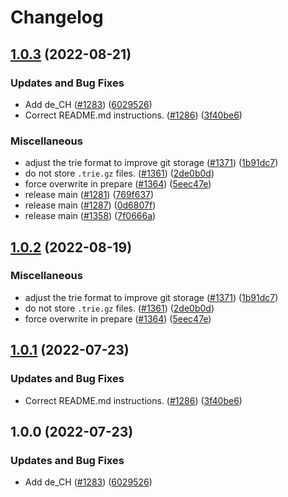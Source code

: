 # Changelog

## [1.0.3](https://github.com/nschonni/cspell-dicts/compare/@cspell/dict-de-ch-v1.0.2...@cspell/dict-de-ch@1.0.3) (2022-08-21)


### Updates and Bug Fixes

* Add de_CH ([#1283](https://github.com/nschonni/cspell-dicts/issues/1283)) ([6029526](https://github.com/nschonni/cspell-dicts/commit/602952633d2b0b578513f6230f32634c57d68c41))
* Correct README.md instructions. ([#1286](https://github.com/nschonni/cspell-dicts/issues/1286)) ([3f40be6](https://github.com/nschonni/cspell-dicts/commit/3f40be691c1760ca812494944f9f6b3683ef2622))


### Miscellaneous

* adjust the trie format to improve git storage ([#1371](https://github.com/nschonni/cspell-dicts/issues/1371)) ([1b91dc7](https://github.com/nschonni/cspell-dicts/commit/1b91dc7ff869ca1d7ece87910da9adce12504085))
* do not store `.trie.gz` files. ([#1361](https://github.com/nschonni/cspell-dicts/issues/1361)) ([2de0b0d](https://github.com/nschonni/cspell-dicts/commit/2de0b0df4b8addfd69e2e6899c05f8b502799b7c))
* force overwrite in prepare ([#1364](https://github.com/nschonni/cspell-dicts/issues/1364)) ([5eec47e](https://github.com/nschonni/cspell-dicts/commit/5eec47e223f1dd6370fcbc3c1b6b0361c92bbddf))
* release main ([#1281](https://github.com/nschonni/cspell-dicts/issues/1281)) ([769f637](https://github.com/nschonni/cspell-dicts/commit/769f637bb517b6f12d07b9cf20631a61e3b64a70))
* release main ([#1287](https://github.com/nschonni/cspell-dicts/issues/1287)) ([0d6807f](https://github.com/nschonni/cspell-dicts/commit/0d6807f8f333bb75743e29d1fca992cb5ca10eba))
* release main ([#1358](https://github.com/nschonni/cspell-dicts/issues/1358)) ([7f0666a](https://github.com/nschonni/cspell-dicts/commit/7f0666a869ffeef44c755f30ec61b5a4043772d7))

## [1.0.2](https://github.com/streetsidesoftware/cspell-dicts/compare/@cspell/dict-de-ch@1.0.1...@cspell/dict-de-ch@1.0.2) (2022-08-19)


### Miscellaneous

* adjust the trie format to improve git storage ([#1371](https://github.com/streetsidesoftware/cspell-dicts/issues/1371)) ([1b91dc7](https://github.com/streetsidesoftware/cspell-dicts/commit/1b91dc7ff869ca1d7ece87910da9adce12504085))
* do not store `.trie.gz` files. ([#1361](https://github.com/streetsidesoftware/cspell-dicts/issues/1361)) ([2de0b0d](https://github.com/streetsidesoftware/cspell-dicts/commit/2de0b0df4b8addfd69e2e6899c05f8b502799b7c))
* force overwrite in prepare ([#1364](https://github.com/streetsidesoftware/cspell-dicts/issues/1364)) ([5eec47e](https://github.com/streetsidesoftware/cspell-dicts/commit/5eec47e223f1dd6370fcbc3c1b6b0361c92bbddf))

## [1.0.1](https://github.com/streetsidesoftware/cspell-dicts/compare/@cspell/dict-de-ch@1.0.0...@cspell/dict-de-ch@1.0.1) (2022-07-23)


### Updates and Bug Fixes

* Correct README.md instructions. ([#1286](https://github.com/streetsidesoftware/cspell-dicts/issues/1286)) ([3f40be6](https://github.com/streetsidesoftware/cspell-dicts/commit/3f40be691c1760ca812494944f9f6b3683ef2622))

## 1.0.0 (2022-07-23)


### Updates and Bug Fixes

* Add de_CH ([#1283](https://github.com/streetsidesoftware/cspell-dicts/issues/1283)) ([6029526](https://github.com/streetsidesoftware/cspell-dicts/commit/602952633d2b0b578513f6230f32634c57d68c41))
